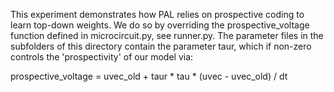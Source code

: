 This experiment demonstrates how PAL relies on prospective coding to learn top-down weights.
We do so by overriding the prospective_voltage function defined in microcircuit.py, see runner.py.
The parameter files in the subfolders of this directory contain the parameter taur, which if non-zero controls the 'prospectivity' of our model via:

prospective_voltage = uvec_old + taur * tau * (uvec - uvec_old) / dt

